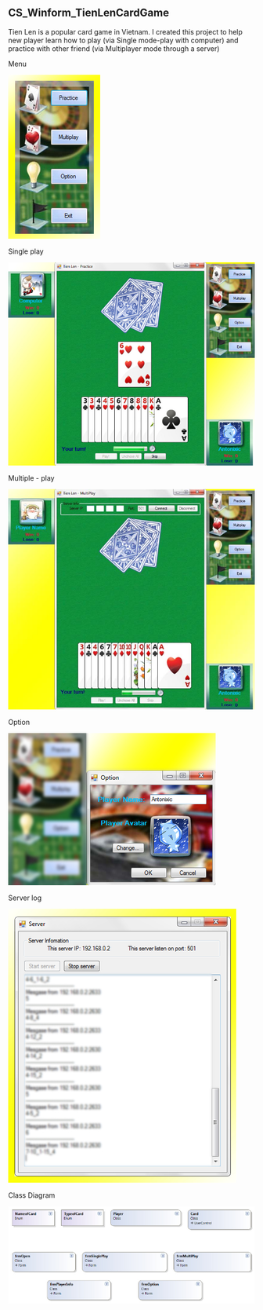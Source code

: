 ## CS_Winform_TienLenCardGame

Tien Len is a popular card game in Vietnam. I created this project to help new player learn how to play (via Single mode-play with computer) and practice with other friend (via Multiplayer mode through a server)

Menu

![Menu](1.jpg)

Single play

![Single play](3.jpg)

Multiple - play

![Multiple - play](5.jpg)

Option

![Option](6.jpg)

Server log

![Server](9.jpg)

Class Diagram

![Class diagram](11.jpg)
